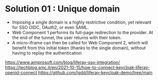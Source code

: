 # Solution 01 : Unique domain

- Imposing a single domain is a highly restrictive condition, yet relevant for SSO OIDC, OAuth2, or even SAML.
- Web Component 1 performs its full-page redirection to the provider. At the end of the tunnel, the user returns with their token.
- A micro-iframe can then be called for Web Component 2, which will benefit from this initial token (thanks to the single domain), without having to replay the authentication


https://www.aimprosoft.com/blog/liferay-sso-integration/
https://techblog.smc.it/en/2021-10-15/how-to-connect-keycloak-liferay-openid-connect
https://github.com/lgdd/liferay-keycloak-demo/tree/main